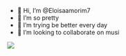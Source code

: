 - 👋 Hi, I’m @Eloisaamorim7
- 👀 I’m so pretty
- 🌱 I’m trying be better every day
- 💞️ I’m looking to collaborate on musi


![](https://media.tenor.com/owO0LaEqC4oAAAAC/rofl-lmfao.gif)
